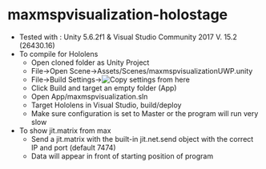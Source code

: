 # maxmspvisualization-holostage

* Tested with : Unity 5.6.2f1 & Visual Studio Community 2017 V. 15.2 (26430.16)
* To compile for Hololens
    * Open cloned folder as Unity Project
    * File->Open Scene->Assets/Scenes/maxmspvisualizationUWP.unity
    * File->Build Settings->![Copy settings from here](http://i.imgur.com/ZlyN7W4.png)
    * Click Build and target an empty folder (App)
    * Open App/maxmspvisualization.sln
    * Target Hololens in Visual Studio, build/deploy
    * Make sure configuration is set to Master or the program will run very slow
* To show jit.matrix from max
    * Send a jit.matrix with the built-in jit.net.send object with the correct IP and port (default 7474)
    * Data will appear in front of starting position of program